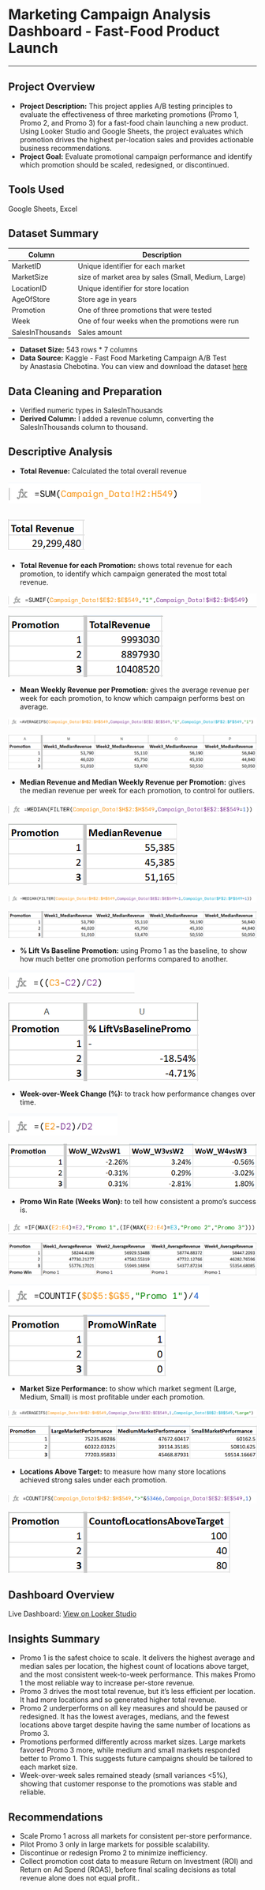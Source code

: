 # Marketing Campaign Analysis Dashboard - Fast-Food Product Launch
---
## Project Overview
- **Project Description:** This project applies A/B testing principles to evaluate the effectiveness of three marketing promotions (Promo 1, Promo 2, and Promo 3) for a fast-food chain launching a new product. Using Looker Studio and Google Sheets, the project evaluates which promotion drives the highest per-location sales and provides actionable business recommendations.
- **Project Goal:** Evaluate promotional campaign performance and identify which promotion should be scaled, redesigned, or discontinued.

## Tools Used
Google Sheets, Excel

## Dataset Summary
|Column	          | Description                                        |
|-----------------|----------------------------------------------------|
|MarketID	        | Unique identifier for each market                  |
|MarketSize	      | size of market area by sales (Small, Medium, Large)|
|LocationID	      | Unique identifier for store location               |
|AgeOfStore	      | Store age in years                                 |
|Promotion	      | One of three promotions that were tested           |
|Week             |	One of four weeks when the promotions were run     |
|SalesInThousands | Sales amount                                       |

- **Dataset Size:** 543 rows * 7 columns
- **Data Source:**  Kaggle - Fast Food Marketing Campaign A/B Test by Anastasia Chebotina.
  You can view and download the dataset [here](https://github.com/Winner-Dimiri/Marketing-Campaign-Analysis-Dashboard-A-B-Testing-Looker-Studio-Google-Sheets/blob/main/Marketing%20Campaign%20Data%20-%20Campaign_Data.csv)


## Data Cleaning and Preparation
- Verified numeric types in SalesInThousands
- **Derived Column:** I added a revenue column, converting the SalesInThousands column to thousand.

## Descriptive Analysis
- **Total Revenue:** Calculated the total overall revenue

![](https://github.com/Winner-Dimiri/Marketing-Campaign-Analysis-Dashboard-A-B-Testing-Looker-Studio-Google-Sheets/blob/main/Total%20Total%20Revenue%20Function.png)

![](https://github.com/Winner-Dimiri/Marketing-Campaign-Analysis-Dashboard-A-B-Testing-Looker-Studio-Google-Sheets/blob/main/Total%20Total%20Revenue%20Output.png)
---
- **Total Revenue for each Promotion:** shows total revenue for each promotion, to identify which campaign generated the most total revenue.

![](https://github.com/Winner-Dimiri/Marketing-Campaign-Analysis-Dashboard-A-B-Testing-Looker-Studio-Google-Sheets/blob/main/Total%20Revenue%20Function.png)

![](https://github.com/Winner-Dimiri/Marketing-Campaign-Analysis-Dashboard-A-B-Testing-Looker-Studio-Google-Sheets/blob/main/Total%20Revenue%20Output.png)


- **Mean Weekly Revenue per Promotion:** gives the average revenue per week for each promotion, to know which campaign performs best on average.

![](https://github.com/Winner-Dimiri/Marketing-Campaign-Analysis-Dashboard-A-B-Testing-Looker-Studio-Google-Sheets/blob/main/Average%20Revenue%20Weekly%20Function.png)

![](https://github.com/Winner-Dimiri/Marketing-Campaign-Analysis-Dashboard-A-B-Testing-Looker-Studio-Google-Sheets/blob/main/Average%20Revenue%20Weekly%20Output.png)

- **Median Revenue and Median Weekly Revenue per Promotion:** gives the median revenue per week for each promotion, to control for outliers.

![](https://github.com/Winner-Dimiri/Marketing-Campaign-Analysis-Dashboard-A-B-Testing-Looker-Studio-Google-Sheets/blob/main/Median%20Revenue%20Function.png)

![](https://github.com/Winner-Dimiri/Marketing-Campaign-Analysis-Dashboard-A-B-Testing-Looker-Studio-Google-Sheets/blob/main/Median%20Revenue%20Output.png)

![](https://github.com/Winner-Dimiri/Marketing-Campaign-Analysis-Dashboard-A-B-Testing-Looker-Studio-Google-Sheets/blob/main/Median%20Weekly%20Revenue%20Function.png)

![](https://github.com/Winner-Dimiri/Marketing-Campaign-Analysis-Dashboard-A-B-Testing-Looker-Studio-Google-Sheets/blob/main/Median%20Revenue%20Weekly%20Output.png)

- **% Lift Vs Baseline Promotion:** using Promo 1 as the baseline, to show how much better one promotion performs compared to another.

![](https://github.com/Winner-Dimiri/Marketing-Campaign-Analysis-Dashboard-A-B-Testing-Looker-Studio-Google-Sheets/blob/main/Lift%20Vs%20Baseline%20Promo%20Function.png)

![](https://github.com/Winner-Dimiri/Marketing-Campaign-Analysis-Dashboard-A-B-Testing-Looker-Studio-Google-Sheets/blob/main/Lift%20Vs%20Baseline%20Promo%20Output.png)

- **Week-over-Week Change (%):** to track how performance changes over time.

![](https://github.com/Winner-Dimiri/Marketing-Campaign-Analysis-Dashboard-A-B-Testing-Looker-Studio-Google-Sheets/blob/main/Week%20Over%20Week%20Function.png)

![](https://github.com/Winner-Dimiri/Marketing-Campaign-Analysis-Dashboard-A-B-Testing-Looker-Studio-Google-Sheets/blob/main/Week%20Over%20Week%20Output.png)

- **Promo Win Rate (Weeks Won):** to tell how consistent a promo’s success is.

![](https://github.com/Winner-Dimiri/Marketing-Campaign-Analysis-Dashboard-A-B-Testing-Looker-Studio-Google-Sheets/blob/main/Promo%20Win%20Rate%20Function%201.png)

![](https://github.com/Winner-Dimiri/Marketing-Campaign-Analysis-Dashboard-A-B-Testing-Looker-Studio-Google-Sheets/blob/main/Promo%20Win%20Output%201.png)

![](https://github.com/Winner-Dimiri/Marketing-Campaign-Analysis-Dashboard-A-B-Testing-Looker-Studio-Google-Sheets/blob/main/Promo%20Win%20Rate%20Function%202.png)

![](https://github.com/Winner-Dimiri/Marketing-Campaign-Analysis-Dashboard-A-B-Testing-Looker-Studio-Google-Sheets/blob/main/Promo%20Win%20Rate%20Output.png)

- **Market Size Performance:** to show which market segment (Large, Medium, Small) is most profitable under each promotion.

![](https://github.com/Winner-Dimiri/Marketing-Campaign-Analysis-Dashboard-A-B-Testing-Looker-Studio-Google-Sheets/blob/main/Market%20Size%20Performance%20Function.png)

![](https://github.com/Winner-Dimiri/Marketing-Campaign-Analysis-Dashboard-A-B-Testing-Looker-Studio-Google-Sheets/blob/main/Market%20Size%20Performance%20Output.png)

- **Locations Above Target:** to measure how many store locations achieved strong sales under each promotion.

![](https://github.com/Winner-Dimiri/Marketing-Campaign-Analysis-Dashboard-A-B-Testing-Looker-Studio-Google-Sheets/blob/main/Locations%20Above%20Target%20Function.png)

![](https://github.com/Winner-Dimiri/Marketing-Campaign-Analysis-Dashboard-A-B-Testing-Looker-Studio-Google-Sheets/blob/main/Locations%20Above%20Target%20Output.png)

## Dashboard Overview

Live Dashboard: [View on Looker Studio](https://lookerstudio.google.com/reporting/1a947eb6-5ad5-410f-b8a4-0849ecc3bd95/page/uT5bF/edit)

## Insights Summary 
- Promo 1 is the safest choice to scale. It delivers the highest average and median sales per location, the highest count of locations above target, and the most consistent week-to-week performance. This makes Promo 1 the most reliable way to increase per-store revenue.
- Promo 3 drives the most total revenue, but it’s less efficient per location. It had more locations and so generated higher total revenue.
- Promo 2 underperforms on all key measures and should be paused or redesigned. It has the lowest averages, medians, and the fewest locations above target despite having the same number of locations as Promo 3.
- Promotions performed differently across market sizes. Large markets favored Promo 3 more, while medium and small markets responded better to Promo 1. This suggests future campaigns should be tailored to each market size.
- Week-over-week sales remained steady (small variances <5%), showing that customer response to the promotions was stable and reliable.

## Recommendations
- Scale Promo 1 across all markets for consistent per-store performance.
- Pilot Promo 3 only in large markets for possible scalability.
- Discontinue or redesign Promo 2 to minimize inefficiency.
- Collect promotion cost data to measure Return on Investment (ROI) and Return on Ad Spend (ROAS), before final scaling decisions as total revenue alone does not equal profit..


